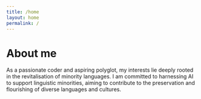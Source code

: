 ```yaml
---
title: /home
layout: home
permalink: /
---
```


# About me

As a passionate coder and aspiring polyglot, my interests lie deeply rooted in the revitalisation of minority languages. I am committed to harnessing AI to support linguistic minorities, aiming to contribute to the preservation and flourishing of diverse languages and cultures.
